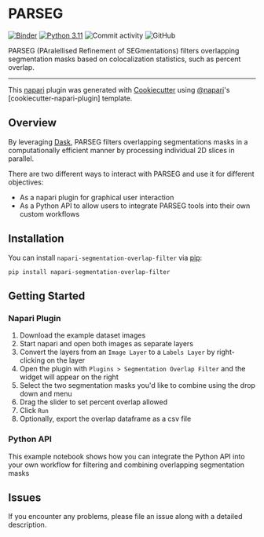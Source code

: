 # PARSEG

[![Binder](https://mybinder.org/badge_logo.svg)](https://mybinder.org/v2/gh/FrancisCrickInstitute/CALM_Template/HEAD?labpath=blob%2Fmain%2Fsegment_image.ipynb)
[![Python 3.11](https://img.shields.io/badge/python-3.11-blue.svg)](https://www.python.org/downloads/release/python-3115/)
![Commit activity](https://img.shields.io/github/commit-activity/y/FrancisCrickInstitute/CALM_Template?style=plastic)
![GitHub](https://img.shields.io/github/license/FrancisCrickInstitute/CALM_Template?color=green&style=plastic)

PARSEG (PAralellised Refinement of SEGmentations) filters overlapping segmentation masks based on colocalization statistics, such as percent overlap. 

----------------------------------

This [napari] plugin was generated with [Cookiecutter] using [@napari]'s [cookiecutter-napari-plugin] template.

## Overview
By leveraging [Dask], PARSEG filters overlapping segmentations masks in a computationally efficient manner by processing individual 2D slices in parallel. 

There are two different ways to interact with PARSEG and use it for different objectives:

* As a napari plugin for graphical user interaction
* As a Python API to allow users to integrate PARSEG tools into their own custom workflows

## Installation

You can install `napari-segmentation-overlap-filter` via [pip]:

    pip install napari-segmentation-overlap-filter

## Getting Started

### Napari Plugin
1. Download the example dataset images
2. Start napari and open both images as separate layers
3. Convert the layers from an `Image Layer` to a `Labels Layer` by right-clicking on the layer
4. Open the plugin with `Plugins > Segmentation Overlap Filter` and the widget will appear on the right
5. Select the two segmentation masks you'd like to combine using the drop down and menu
6. Drag the slider to set percent overlap allowed
7. Click `Run`
8. Optionally, export the overlap dataframe as a csv file

### Python API
This example notebook shows how you can integrate the Python API into your own workflow for filtering and combining overlapping segmentation masks

## Issues

If you encounter any problems, please file an issue along with a detailed description.

[napari]: https://github.com/napari/napari
[Cookiecutter]: https://github.com/audreyr/cookiecutter
[@napari]: https://github.com/napari
[Dask]: https://www.dask.org/

[pip]: https://pypi.org/project/pip/
